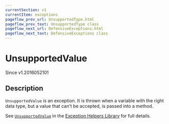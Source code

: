 ```yaml
---
currentSection: v1
currentItem: exceptions
pageflow_prev_url: UnsupportedType.html
pageflow_prev_text: UnsupportedType class
pageflow_next_url: DefensiveExceptions.html
pageflow_next_text: DefensiveExceptions class
---
```


# UnsupportedValue

<div class="callout info" markdown="1">
Since v1.2016052101
</div>

## Description

`UnsupportedValue` is an exception. It is thrown when a variable with the right data type, but a value that can't be accepted, is passed into a method.

See [`UnsupportedValue`](http://ganbarodigital.github.io/php-mv-exception-helpers/V1/BaseExceptions/UnsupportedValue.html) in the [Exception Helpers Library](http://ganbarodigital.github.io/php-mv-exception-helpers/) for full details.
